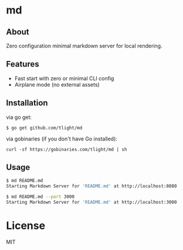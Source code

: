 # md

## About

Zero configuration minimal markdown server for local rendering.

## Features

* Fast start with zero or minimal CLI config
* Airplane mode (no external assets)

## Installation

via go get:
```
$ go get github.com/tlight/md
```

via gobinaries (if you don't have Go installed):
```
curl -sf https://gobinaries.com/tlight/md | sh
```

## Usage

```sh
$ md README.md
Starting Markdown Server for 'README.md' at http://localhost:8080

$ md README.md --port 3000
Starting Markdown Server for 'README.md' at http://localhost:3000
```

# License

 MIT
